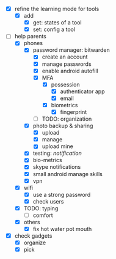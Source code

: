 - [x] refine the learning mode for tools
    - [x] add 
        - [x] get: states of a tool
        - [x] set: config a tool
- [ ] help parents
    - [x] phones
        - [x] password manager: bitwarden
            - [x] create an account
            - [x] manage passwords
            - [x] enable android autofill
            - [x] MFA
                - [x] possession
                    - [x] authenticator app
                    - [x] email
                - [x] biometrics
                    - [x] fingerprint
            - [ ] TODO: organization
        - [x] photo backup & sharing
            - [x] upload
            - [x] manage
            - [x] upload mine
        - [x] testing: *notification*
        - [x] bio-metrics
        - [x] skype notifications
        - [x] small android manage skills
        - [x] vpn
    - [x] wifi
        - [x] use a strong password
        - [x] check users
    - [x] TODO: typing
        - [ ] comfort
    - [x] others
        - [x] fix hot water pot mouth
- [x] check gadgets
    - [x] organize
    - [x] pick